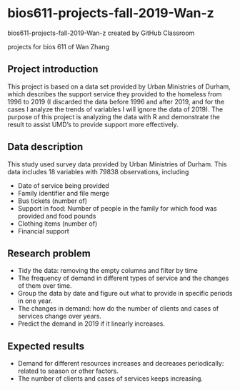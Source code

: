 # bios611-projects-fall-2019-Wan-z
bios611-projects-fall-2019-Wan-z created by GitHub Classroom

projects for bios 611 of Wan Zhang

## Project introduction

This project is based on a data set provided by Urban Ministries of Durham, which describes the support service they provided to the homeless from 1996 to 2019 (I discarded the data before 1996 and after 2019, and for the cases I analyze the trends of variables I will ignore the data of 2019). The purpose of this project is analyzing the data with R and demonstrate the result to assist UMD’s to provide support more effectively.

## Data description

This study used survey data provided by Urban Ministries of Durham. This data includes 18 variables with 79838 observations, including 
* Date of service being provided
* Family identifier and file merge
* Bus tickets (number of)
* Support in food: Number of people in the family for which food was provided and food pounds
* Clothing items (number of) 
* Financial support

## Research problem
* Tidy the data: removing the empty columns and filter by time
* The frequency of demand in different types of service and the changes of them over time.
* Group the data by date and figure out what to provide in specific periods in one year.
* The changes in demand: how do the number of clients and cases of services change over years.
* Predict the demand in 2019 if it linearly increases.


## Expected results

* Demand for different resources increases and decreases periodically: related to season or other factors.
* The number of clients and cases of services keeps increasing.

 
 



